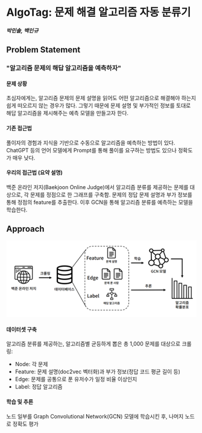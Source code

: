 # AlgoTag: 문제 해결 알고리즘 자동 분류기
##### 박민솔, 백인규

## Problem Statement

### "알고리즘 문제의 해답 알고리즘을 예측하자"

#### 문제 상황

 초심자에게는, 알고리즘 문제의 문제 설명을 읽어도 어떤 알고리즘으로 해결해야 하는지 쉽게 떠오르지 않는 경우가 많다.
 그렇기 때문에 문제 설명 및 부가적인 정보를 토대로 해답 알고리즘을 제시해주는 예측 모델을 만들고자 한다.

#### 기존 접근법

 풀이자의 경험과 지식을 기반으로 수동으로 알고리즘을 예측하는 방법이 있다.
 ChatGPT 등의 언어 모델에게 Prompt를 통해 풀이를 요구하는 방법도 있으나 정확도가 매우 낮다.

#### 우리의 접근법 (요약 설명)

 백준 온라인 저지(Baekjoon Online Judge)에서 알고리즘 분류를 제공하는 문제를 대상으로, 각 문제를 정점으로 한 그래프를 구축함.
 문제의 정답 문제 설명과 부가 정보를 통해 정점의 feature를 추출한다. 이후 GCN을 통해 알고리즘 분류를 예측하는 모델을 학습한다.

## Approach

![](model.png)

#### 데이터셋 구축

 알고리즘 분류를 제공하는, 알고리즘별 균등하게 뽑은 총 1,000 문제를 대상으로 크롤링:
 + Node: 각 문제
 + Feature: 문제 설명(doc2vec 벡터화)과 부가 정보(정답 코드 평균 길이 등)
 + Edge: 문제를 공통으로 푼 유저수가 일정 비율 이상인지
 + Label: 정답 알고리즘

#### 학습 및 추론

 노드 일부를 Graph Convolutional Network(GCN) 모델에 학습시킨 후, 나머지 노드로 정확도 평가